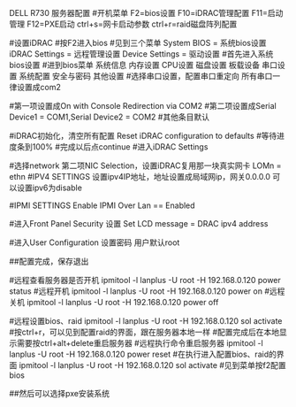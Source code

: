 DELL R730 服务器配置
#开机菜单
F2=bios设置
F10=iDRAC管理配置
F11=启动管理
F12=PXE启动
ctrl+s=网卡启动参数
ctrl+r=raid磁盘阵列配置

#设置iDRAC
#按F2进入bios
#见到三个菜单
System BIOS = 系统bios设置
iDRAC Settings  = 远程管理设置
Device Settings = 驱动设置
#首先进入系统bios设置
#进到bios菜单
系统信息
内存设置
CPU设置
磁盘设置
板载设备
串口设置
系统配置
安全与密码
其他设置
#选择串口设置，配置串口重定向
所有串口一律设置成com2

#第一项设置成On with Console Redirection via COM2
#第二项设置成Serial Device1 = COM1,Serial Device2 = COM2
#其他条目默认


#iDRAC初始化，清空所有配置
Reset iDRAC configuration to defaults
#等待进度条到100%
#完成以后点continue
#进入iDRAC Settings

#选择network
第二项NIC Selection，设置iDRAC复用那一块真实网卡
LOMn = ethn
#IPV4 SETTINGS
设置ipv4IP地址，地址设置成局域网ip，网关0.0.0.0
可以设置ipv6为disable

#IPMI SETTINGS
Enable IPMI Over Lan == Enabled

#进入Front Panel Security
设置 Set LCD message = DRAC ipv4 address

#进入User Configuration
设置密码 用户默认root

##配置完成，保存退出



#远程查看服务器是否开机
ipmitool -l lanplus -U root -H 192.168.0.120 power status
#远程开机
ipmitool -l lanplus -U root -H 192.168.0.120 power on
#远程关机
ipmitool -l lanplus -U root -H 192.168.0.120 power off

#远程设置bios、raid
ipmitool -l lanplus -U root -H 192.168.0.120 sol activate
#按ctrl+r，可以见到配置raid的界面，跟在服务器本地一样
#配置完成后在本地显示需要按ctrl+alt+delete重启服务器
#远程执行命令重启服务器
ipmitool -l lanplus -U root -H 192.168.0.120 power reset
#在执行进入配置bios、raid的界面
ipmitool -l lanplus -U root -H 192.168.0.120 sol activate
#见到菜单按f2配置bios

##然后可以选择pxe安装系统

